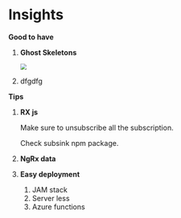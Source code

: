 

# Insights

**Good to have**

1. **Ghost Skeletons**

   <img src="C:\ravi\Training\Notes\Angular\images\ghost-skeleton.PNG" style="zoom:75%;" />

   

2. dfgdfg

**Tips**

1. **RX js**

   Make sure to unsubscribe all the subscription.

   Check subsink npm package.

2. **NgRx data**

3. **Easy deployment**

   1. JAM stack
   2. Server less
   3. Azure functions
